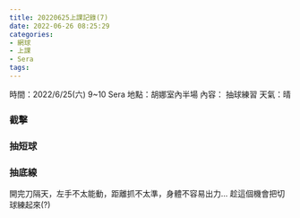 ```yaml
---
title: 20220625上課記錄(7)
date: 2022-06-26 08:25:29
categories: 
- 網球
- 上課
- Sera
tags:
---
```


時間：2022/6/25(六) 9~10 Sera
地點：胡娜室內半場
內容： 抽球練習
天氣：晴

### 截擊
### 抽短球
### 抽底線
開完刀隔天，左手不太能動，距離抓不太準，身體不容易出力...
趁這個機會把切球練起來(?)
